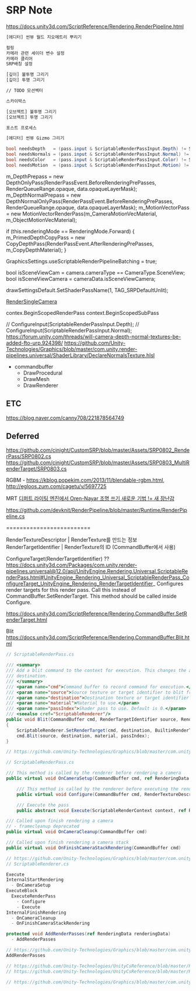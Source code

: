 # SRP Note

https://docs.unity3d.com/ScriptReference/Rendering.RenderPipeline.html

``` txt
[에디터] 씬뷰 월드 지오메트리 뿌리기

컬링
카메라 관련 셰이더 변수 설정
카메라 클리어
SRP배칭 설정

[깊이] 불투명 그리기
[깊이] 투명 그리기

// TODO 모션벡터

스카이박스

[오브젝트] 불투명 그리기
[오브젝트] 투명 그리기

포스트 프로세스

[에디터] 씬뷰 Gizmo 그리기
```

``` cs
bool needsDepth   = (pass.input & ScriptableRenderPassInput.Depth) != ScriptableRenderPassInput.None;
bool needsNormals = (pass.input & ScriptableRenderPassInput.Normal) != ScriptableRenderPassInput.None;
bool needsColor   = (pass.input & ScriptableRenderPassInput.Color) != ScriptableRenderPassInput.None;
bool needsMotion  = (pass.input & ScriptableRenderPassInput.Motion) != ScriptableRenderPassInput.None;
```

m_DepthPrepass = new DepthOnlyPass(RenderPassEvent.BeforeRenderingPrePasses, RenderQueueRange.opaque, data.opaqueLayerMask);
m_DepthNormalPrepass = new DepthNormalOnlyPass(RenderPassEvent.BeforeRenderingPrePasses, RenderQueueRange.opaque, data.opaqueLayerMask);
m_MotionVectorPass = new MotionVectorRenderPass(m_CameraMotionVecMaterial, m_ObjectMotionVecMaterial);

 if (this.renderingMode == RenderingMode.Forward)
{
    m_PrimedDepthCopyPass = new CopyDepthPass(RenderPassEvent.AfterRenderingPrePasses, m_CopyDepthMaterial);
}



GraphicsSettings.useScriptableRenderPipelineBatching = true;

bool isSceneViewCam = camera.cameraType == CameraType.SceneView;
bool isSceneViewCamera = cameraData.isSceneViewCamera;

drawSettingsDefault.SetShaderPassName(1, TAG_SRPDefaultUnlit); 

[RenderSingleCamera](https://github.com/Unity-Technologies/Graphics/blob/53fed35b0ed491fda85d87c8b39a3175c40d7fc3/com.unity.render-pipelines.universal/Runtime/UniversalRenderPipeline.cs#L348)


contex.BeginScopedRenderPass
context.BeginScopedSubPass


// ConfigureInput(ScriptableRenderPassInput.Depth);
// ConfigureInput(ScriptableRenderPassInput.Normal);
https://forum.unity.com/threads/will-camera-depth-normal-textures-be-added-fto-urp.924398/
https://github.com/Unity-Technologies/Graphics/blob/master/com.unity.render-pipelines.universal/ShaderLibrary/DeclareNormalsTexture.hlsl


- commandbuffer
  - DrawProcedural
  - DrawMesh
  - DrawRenderer

## ETC
https://blog.naver.com/canny708/221878564749

## Deferred
https://github.com/cinight/CustomSRP/blob/master/Assets/SRP0802_RenderPass/SRP0802.cs
https://github.com/cinight/CustomSRP/blob/master/Assets/SRP0803_MultiRenderTarget/SRP0803.cs

RGBM - https://kblog.popekim.com/2013/11/blendable-rgbm.html, http://egloos.zum.com/cagetu/v/5697725

MRT
[ 디퍼트 라이팅 엔진에서 Oren-Nayar 조명 쓰기 ](https://kblog.popekim.com/2011/11/oren-nayar.html)
[ 새로운 기법 != 새 장난감 ](https://kblog.popekim.com/2012/02/blog-post.html)

https://github.com/devknit/RenderPipeline/blob/master/Runtime/RenderPipeline.cs

=========================

RenderTextureDescriptor | RenderTexture를 만드는 정보
RenderTargetIdentifier  | RenderTexture의 ID (CommandBuffer에서 사용)


ConfigureTarget(RenderTargetIdentifier) ??
https://docs.unity3d.com/Packages/com.unity.render-pipelines.universal@12.0/api/UnityEngine.Rendering.Universal.ScriptableRenderPass.html#UnityEngine_Rendering_Universal_ScriptableRenderPass_ConfigureTarget_UnityEngine_Rendering_RenderTargetIdentifier_
Configures render targets for this render pass. Call this instead of CommandBuffer.SetRenderTarget. This method should be called inside Configure.

https://docs.unity3d.com/ScriptReference/Rendering.CommandBuffer.SetRenderTarget.html




Blit
https://docs.unity3d.com/ScriptReference/Rendering.CommandBuffer.Blit.html

``` cs
// ScriptableRenderPass.cs

/// <summary>
/// Add a blit command to the context for execution. This changes the active render target in the ScriptableRenderer to
/// destination.
/// </summary>
/// <param name="cmd">Command buffer to record command for execution.</param>
/// <param name="source">Source texture or target identifier to blit from.</param>
/// <param name="destination">Destination texture or target identifier to blit into. This becomes the renderer active render target.</param>
/// <param name="material">Material to use.</param>
/// <param name="passIndex">Shader pass to use. Default is 0.</param>
/// <seealso cref="ScriptableRenderer"/>
public void Blit(CommandBuffer cmd, RenderTargetIdentifier source, RenderTargetIdentifier destination, Material material = null, int passIndex = 0)
{
    ScriptableRenderer.SetRenderTarget(cmd, destination, BuiltinRenderTextureType.CameraTarget, clearFlag, clearColor);
    cmd.Blit(source, destination, material, passIndex);
}
```



``` cs
// https://github.com/Unity-Technologies/Graphics/blob/master/com.unity.render-pipelines.universal/Runtime/Passes/ScriptableRenderPass.cs

// ScriptableRenderPass.cs

/// This method is called by the renderer before rendering a camera
public virtual void OnCameraSetup(CommandBuffer cmd, ref RenderingData renderingData)

    /// This method is called by the renderer before executing the render pass.
    public virtual void Configure(CommandBuffer cmd, RenderTextureDescriptor cameraTextureDescriptor)

    /// Execute the pass
    public abstract void Execute(ScriptableRenderContext context, ref RenderingData renderingData);

/// Called upon finish rendering a camera
// - framecleanup deprecated
public virtual void OnCameraCleanup(CommandBuffer cmd)

/// Called upon finish rendering a camera stack
public virtual void OnFinishCameraStackRendering(CommandBuffer cmd)
```

``` cs
// https://github.com/Unity-Technologies/Graphics/blob/master/com.unity.render-pipelines.universal/Runtime/ScriptableRenderer.cs
// ScriptableRenderer.cs

Execute
InternalStartRendering
  - OnCameraSetup
ExecuteBlock
  ExecuteRenderPass
    - Configure
    - Execute
InternalFinishRendering
  - OnCameraCleanup
  - OnFinishCameraStackRendering

protected void AddRenderPasses(ref RenderingData renderingData)
  - AddRenderPasses
```

``` cs
// https://github.com/Unity-Technologies/Graphics/blob/master/com.unity.render-pipelines.universal/Runtime/ScriptableRendererFeature.cs
AddRenderPasses

```

``` cs
// https://github.com/Unity-Technologies/UnityCsReference/blob/master/Runtime/Export/RenderPipeline/RenderPipeline.cs
// https://github.com/Unity-Technologies/UnityCsReference/blob/master/Runtime/Export/RenderPipeline/RenderPipelineAsset.cs
```

``` cs
// https://github.com/Unity-Technologies/Graphics/blob/master/com.unity.render-pipelines.universal/Runtime/UniversalRenderPipeline.cs
```